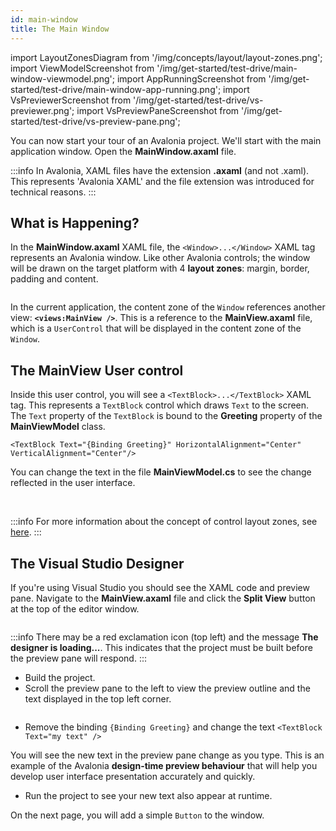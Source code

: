 ```yaml
---
id: main-window
title: The Main Window
---
```


import LayoutZonesDiagram from '/img/concepts/layout/layout-zones.png';
import ViewModelScreenshot from '/img/get-started/test-drive/main-window-viewmodel.png';
import AppRunningScreenshot from '/img/get-started/test-drive/main-window-app-running.png';
import VsPreviewerScreenshot from '/img/get-started/test-drive/vs-previewer.png';
import VsPreviewPaneScreenshot from '/img/get-started/test-drive/vs-preview-pane.png';

You can now start your tour of an Avalonia project. We'll start with the main application window. Open the **MainWindow.axaml** file.

:::info
In Avalonia, XAML files have the extension **.axaml** (and not .xaml). This represents 'Avalonia XAML' and 
the file extension was introduced for technical reasons.
:::

## What is Happening?

In the **MainWindow.axaml** XAML file, the `<Window>...</Window>` XAML tag represents an Avalonia window. Like other 
Avalonia controls; the window will be drawn on the target platform with 4 **layout zones**: margin, border, padding and content.

<img src={LayoutZonesDiagram} alt="" />

In the current application, the content zone of the `Window` references another view: **`<views:MainView />`**. This is a 
reference to the **MainView.axaml** file, which is a `UserControl` that will be displayed in the content zone of the `Window`.

## The MainView User control

Inside this user control, you will see a `<TextBlock>...</TextBlock>` XAML tag. This represents a `TextBlock` control which draws 
`Text` to the screen. The `Text` property of the `TextBlock` is bound to the **Greeting** property of 
the **MainViewModel** class.

```
<TextBlock Text="{Binding Greeting}" HorizontalAlignment="Center" VerticalAlignment="Center"/>
```

You can change the text in the file **MainViewModel.cs** to see the change reflected in the user interface.

<img className="center" src={ViewModelScreenshot} alt="" />
<img className="center" src={AppRunningScreenshot} alt="" />

:::info
For more information about the concept of control layout zones, see [here](../../concepts/layout/layout-zones).
:::

## The Visual Studio Designer

If you're using Visual Studio you should see the XAML code and preview pane.
Navigate to the **MainView.axaml** file and click the **Split View** button at the top of the editor window.

<img className="center" src={VsPreviewerScreenshot} alt="" />

:::info
There may be a red exclamation icon (top left) and the message **The designer is loading...**. This indicates that the project must be built before the preview pane will respond.
:::

- Build the project.
- Scroll the preview pane to the left to view the preview outline and the text displayed in the top left corner.

<img className="center" src={VsPreviewPaneScreenshot} alt="" />

- Remove the binding `{Binding Greeting}` and change the text `<TextBlock Text="my text" />`

You will see the new text in the preview pane change as you type. This is an example of the Avalonia **design-time preview behaviour** that will help you develop user interface presentation accurately and quickly.

- Run the project to see your new text also appear at runtime.

On the next page, you will add a simple `Button` to the window.
